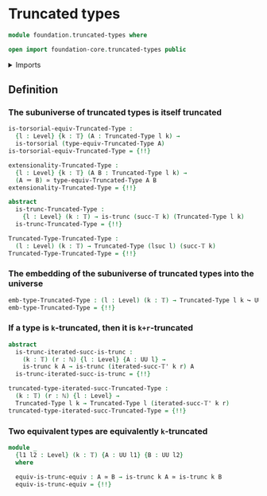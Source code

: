 # Truncated types

```agda
module foundation.truncated-types where

open import foundation-core.truncated-types public
```

<details><summary>Imports</summary>

```agda
open import elementary-number-theory.natural-numbers

open import foundation.dependent-pair-types
open import foundation.propositions
open import foundation.subtype-identity-principle
open import foundation.truncation-levels
open import foundation.univalence
open import foundation.universe-levels

open import foundation-core.embeddings
open import foundation-core.equivalences
open import foundation-core.identity-types
open import foundation-core.subtypes
open import foundation-core.torsorial-type-families
```

</details>

## Definition

### The subuniverse of truncated types is itself truncated

```agda
is-torsorial-equiv-Truncated-Type :
  {l : Level} {k : 𝕋} (A : Truncated-Type l k) →
  is-torsorial (type-equiv-Truncated-Type A)
is-torsorial-equiv-Truncated-Type = {!!}

extensionality-Truncated-Type :
  {l : Level} {k : 𝕋} (A B : Truncated-Type l k) →
  (A ＝ B) ≃ type-equiv-Truncated-Type A B
extensionality-Truncated-Type = {!!}

abstract
  is-trunc-Truncated-Type :
    {l : Level} (k : 𝕋) → is-trunc (succ-𝕋 k) (Truncated-Type l k)
  is-trunc-Truncated-Type = {!!}

Truncated-Type-Truncated-Type :
  (l : Level) (k : 𝕋) → Truncated-Type (lsuc l) (succ-𝕋 k)
Truncated-Type-Truncated-Type = {!!}
```

### The embedding of the subuniverse of truncated types into the universe

```agda
emb-type-Truncated-Type : (l : Level) (k : 𝕋) → Truncated-Type l k ↪ UU l
emb-type-Truncated-Type = {!!}
```

### If a type is `k`-truncated, then it is `k+r`-truncated

```agda
abstract
  is-trunc-iterated-succ-is-trunc :
    (k : 𝕋) (r : ℕ) {l : Level} {A : UU l} →
    is-trunc k A → is-trunc (iterated-succ-𝕋' k r) A
  is-trunc-iterated-succ-is-trunc = {!!}

truncated-type-iterated-succ-Truncated-Type :
  (k : 𝕋) (r : ℕ) {l : Level} →
  Truncated-Type l k → Truncated-Type l (iterated-succ-𝕋' k r)
truncated-type-iterated-succ-Truncated-Type = {!!}
```

### Two equivalent types are equivalently `k`-truncated

```agda
module _
  {l1 l2 : Level} (k : 𝕋) {A : UU l1} {B : UU l2}
  where

  equiv-is-trunc-equiv : A ≃ B → is-trunc k A ≃ is-trunc k B
  equiv-is-trunc-equiv = {!!}
```
